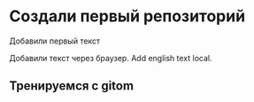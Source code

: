 # Создали первый репозиторий

Добавили первый текст

Добавили текст через браузер. Add english text local.

## Тренируемся с gitom
